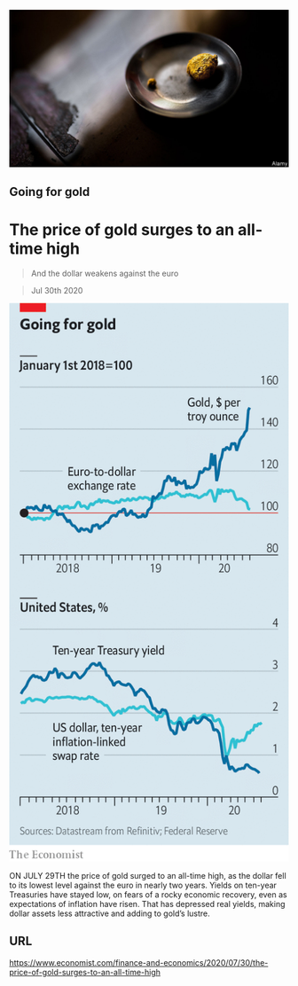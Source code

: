 ![](./images/20200801_FNP502.jpg)

## Going for gold

# The price of gold surges to an all-time high

> And the dollar weakens against the euro

> Jul 30th 2020



![](./images/20200801_FNC655.png)

ON JULY 29TH the price of gold surged to an all-time high, as the dollar fell to its lowest level against the euro in nearly two years. Yields on ten-year Treasuries have stayed low, on fears of a rocky economic recovery, even as expectations of inflation have risen. That has depressed real yields, making dollar assets less attractive and adding to gold’s lustre.

## URL

https://www.economist.com/finance-and-economics/2020/07/30/the-price-of-gold-surges-to-an-all-time-high
